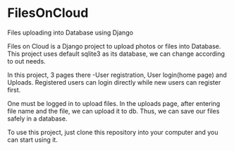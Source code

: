# FilesOnCloud
Files uploading into Database using Django

Files on Cloud is a Django project to upload photos or files into Database.
This project uses default sqlite3 as its database, we can change according to out needs.

In this project, 3 pages there -User registration, User login(home page) and Uploads.
Registered users can login directly while new users can register first.

One must be logged in to upload files.
In the uploads page, after entering file name and the file, we can upload it to db.
Thus, we can save our files safely in a database.

To use this project, just clone this repository into your computer and you can start using it.

